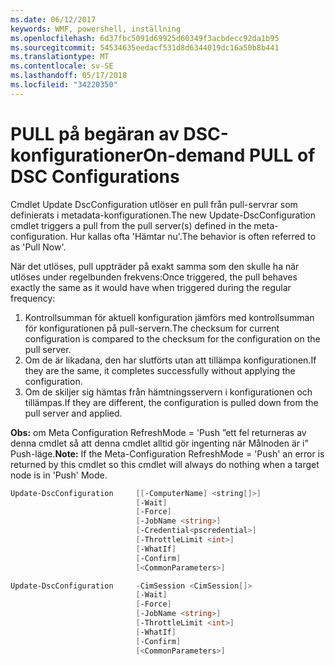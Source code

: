 ```yaml
---
ms.date: 06/12/2017
keywords: WMF, powershell, inställning
ms.openlocfilehash: 6d37fbc5091d69925d60349f3acbdecc92da1b95
ms.sourcegitcommit: 54534635eedacf531d8d6344019dc16a50b8b441
ms.translationtype: MT
ms.contentlocale: sv-SE
ms.lasthandoff: 05/17/2018
ms.locfileid: "34220350"
---
```

# <a name="on-demand-pull-of-dsc-configurations"></a><span data-ttu-id="b5b46-102">PULL på begäran av DSC-konfigurationer</span><span class="sxs-lookup"><span data-stu-id="b5b46-102">On-demand PULL of DSC Configurations</span></span>

<span data-ttu-id="b5b46-103">Cmdlet Update DscConfiguration utlöser en pull från pull-servrar som definierats i metadata-konfigurationen.</span><span class="sxs-lookup"><span data-stu-id="b5b46-103">The new Update-DscConfiguration cmdlet triggers a pull from the pull server(s) defined in the meta-configuration.</span></span> <span data-ttu-id="b5b46-104">Hur kallas ofta 'Hämtar nu'.</span><span class="sxs-lookup"><span data-stu-id="b5b46-104">The behavior is often referred to as 'Pull Now'.</span></span>


<span data-ttu-id="b5b46-105">När det utlöses, pull uppträder på exakt samma som den skulle ha när utlöses under regelbunden frekvens:</span><span class="sxs-lookup"><span data-stu-id="b5b46-105">Once triggered, the pull behaves exactly the same as it would have when triggered during the regular frequency:</span></span>

1. <span data-ttu-id="b5b46-106">Kontrollsumman för aktuell konfiguration jämförs med kontrollsumman för konfigurationen på pull-servern.</span><span class="sxs-lookup"><span data-stu-id="b5b46-106">The checksum for current configuration is compared to the checksum for the configuration on the pull server.</span></span>
2. <span data-ttu-id="b5b46-107">Om de är likadana, den har slutförts utan att tillämpa konfigurationen.</span><span class="sxs-lookup"><span data-stu-id="b5b46-107">If they are the same, it completes successfully without applying the configuration.</span></span>
3. <span data-ttu-id="b5b46-108">Om de skiljer sig hämtas från hämtningsservern i konfigurationen och tillämpas.</span><span class="sxs-lookup"><span data-stu-id="b5b46-108">If they are different, the configuration is pulled down from the pull server and applied.</span></span>

<span data-ttu-id="b5b46-109">**Obs:** om Meta Configuration RefreshMode = 'Push ”ett fel returneras av denna cmdlet så att denna cmdlet alltid gör ingenting när Målnoden är i” Push-läge.</span><span class="sxs-lookup"><span data-stu-id="b5b46-109">**Note:** If the Meta-Configuration RefreshMode = 'Push' an error is returned by this cmdlet so this cmdlet will always do nothing when a target node is in 'Push' Mode.</span></span>

```powershell
Update-DscConfiguration     [[-ComputerName] <string[]>]
                            [-Wait]
                            [-Force]
                            [-JobName <string>]
                            [-Credential<pscredential>]
                            [-ThrottleLimit <int>]
                            [-WhatIf]
                            [-Confirm]
                            [<CommonParameters>]

Update-DscConfiguration     -CimSession <CimSession[]>
                            [-Wait]
                            [-Force]
                            [-JobName <string>]
                            [-ThrottleLimit <int>]
                            [-WhatIf]
                            [-Confirm]
                            [<CommonParameters>]
```
